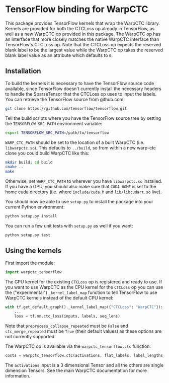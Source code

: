 
# TensorFlow binding for WarpCTC

This package provides TensorFlow kernels that wrap the WarpCTC
library.  Kernels are provided for both the CTCLoss op already in
TensorFlow, as well as a new WarpCTC op provided in this package.  The
WarpCTC op has an interface that more closely matches the native
WarpCTC interface than TensorFlow's CTCLoss op. Note that the CTCLoss
op expects the reserved blank label to be the largest value while the
WarpCTC op takes the reserved blank label value as an attribute which
defaults to `0`.

## Installation

To build the kernels it is necessary to have the TensorFlow source
code available, since TensorFlow doesn't currently install the
necessary headers to handle the SparseTensor that the CTCLoss op uses
to input the labels.  You can retrieve the TensorFlow source from
github.com:

```bash
git clone https://github.com/tensorflow/tensorflow.git
```

Tell the build scripts where you have the TensorFlow source tree by
setting the `TENSORFLOW_SRC_PATH` environment variable:

```bash
export TENSORFLOW_SRC_PATH=/path/to/tensorflow
```

`WARP_CTC_PATH` should be set to the location of a built WarpCTC
(i.e. `libwarpctc.so`).  This defaults to `../build`, so from within a
new warp-ctc clone you could build WarpCTC like this:

```bash
mkdir build; cd build
cmake ..
make
```

Otherwise, set `WARP_CTC_PATH` to wherever you have `libwarpctc.so`
installed. If you have a GPU, you should also make sure that
`CUDA_HOME` is set to the home cuda directory (i.e. where
`include/cuda.h` and `lib/libcudart.so` live).

You should now be able to use `setup.py` to install the package into
your current Python environment:

```bash
python setup.py install
```

You can run a few unit tests with `setup.py` as well if you want:

```bash
python setup.py test
```

## Using the kernels

First import the module:

```python
import warpctc_tensorflow
```

The GPU kernel for the existing `CTCLoss` op is registered and ready
to use.  If you want to use WarpCTC as the CPU kernel for the
`CTCLoss` op you can use the ("experimental") `_kernel_label_map`
function to tell TensorFlow to use WarpCTC kernels instead of the
default CPU kernel:

```python
with tf.get_default_graph()._kernel_label_map({"CTCLoss": "WarpCTC"}):
    ...
    loss = tf.nn.ctc_loss(inputs, labels, seq_lens)
```

Note that `preprocess_collapse_repeated` must be `False` and
`ctc_merge_repeated` must be `True` (their default values) as these
options are not currently supported.

The WarpCTC op is available via the `warpctc_tensorflow.ctc` function:

```python
costs = warpctc_tensorflow.ctc(activations, flat_labels, label_lengths, input_lengths)
```

The `activations` input is a 3 dimensional Tensor and all the others
are single dimension Tensors.  See the main WarpCTC documentation for
more information.
    
    
